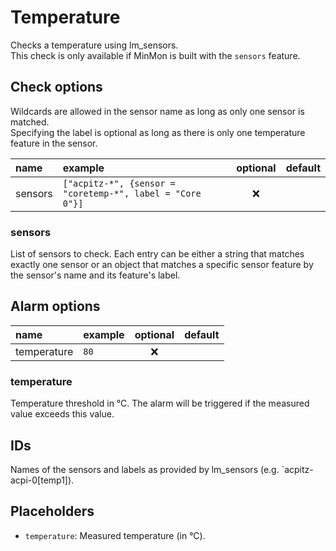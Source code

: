 # Temperature
Checks a temperature using lm_sensors.\
This check is only available if MinMon is built with the `sensors` feature.

## Check options
Wildcards are allowed in the sensor name as long as only one sensor is matched.\
Specifying the label is optional as long as there is only one temperature feature in the sensor.

| name | example | optional | default |
|:---|:---|:---:|:---|
| sensors | `["acpitz-*", {sensor = "coretemp-*", label = "Core 0"}]` | ❌ | |

### sensors
List of sensors to check.
Each entry can be either a string that matches exactly one sensor or an object that matches a specific sensor feature by the sensor's name and its feature's label.

## Alarm options
| name | example | optional | default |
|:---|:---|:---:|:---|
| temperature | `80` | ❌ | |

### temperature
Temperature threshold in °C.
The alarm will be triggered if the measured value exceeds this value.

## IDs
Names of the sensors and labels as provided by lm_sensors (e.g. `acpitz-acpi-0[temp1]).

## Placeholders
- `temperature`: Measured temperature (in °C).
